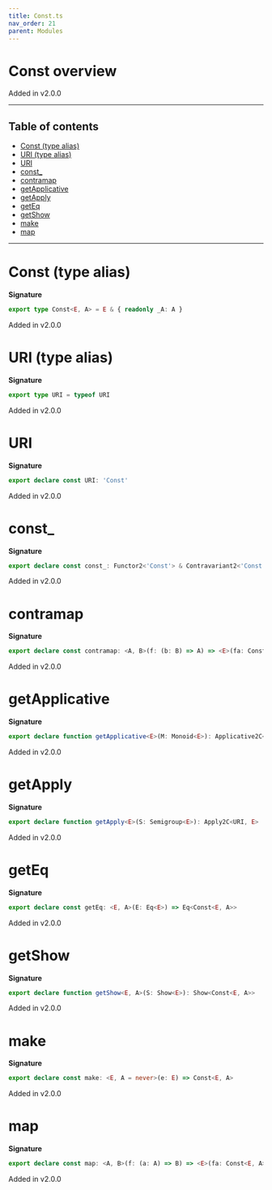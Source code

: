 ```yaml
---
title: Const.ts
nav_order: 21
parent: Modules
---
```


# Const overview

Added in v2.0.0

---

<h2 class="text-delta">Table of contents</h2>

- [Const (type alias)](#const-type-alias)
- [URI (type alias)](#uri-type-alias)
- [URI](#uri)
- [const\_](#const_)
- [contramap](#contramap)
- [getApplicative](#getapplicative)
- [getApply](#getapply)
- [getEq](#geteq)
- [getShow](#getshow)
- [make](#make)
- [map](#map)

---

# Const (type alias)

**Signature**

```ts
export type Const<E, A> = E & { readonly _A: A }
```

Added in v2.0.0

# URI (type alias)

**Signature**

```ts
export type URI = typeof URI
```

Added in v2.0.0

# URI

**Signature**

```ts
export declare const URI: 'Const'
```

Added in v2.0.0

# const\_

**Signature**

```ts
export declare const const_: Functor2<'Const'> & Contravariant2<'Const'>
```

Added in v2.0.0

# contramap

**Signature**

```ts
export declare const contramap: <A, B>(f: (b: B) => A) => <E>(fa: Const<E, A>) => Const<E, B>
```

Added in v2.0.0

# getApplicative

**Signature**

```ts
export declare function getApplicative<E>(M: Monoid<E>): Applicative2C<URI, E>
```

Added in v2.0.0

# getApply

**Signature**

```ts
export declare function getApply<E>(S: Semigroup<E>): Apply2C<URI, E>
```

Added in v2.0.0

# getEq

**Signature**

```ts
export declare const getEq: <E, A>(E: Eq<E>) => Eq<Const<E, A>>
```

Added in v2.0.0

# getShow

**Signature**

```ts
export declare function getShow<E, A>(S: Show<E>): Show<Const<E, A>>
```

Added in v2.0.0

# make

**Signature**

```ts
export declare const make: <E, A = never>(e: E) => Const<E, A>
```

Added in v2.0.0

# map

**Signature**

```ts
export declare const map: <A, B>(f: (a: A) => B) => <E>(fa: Const<E, A>) => Const<E, B>
```

Added in v2.0.0
